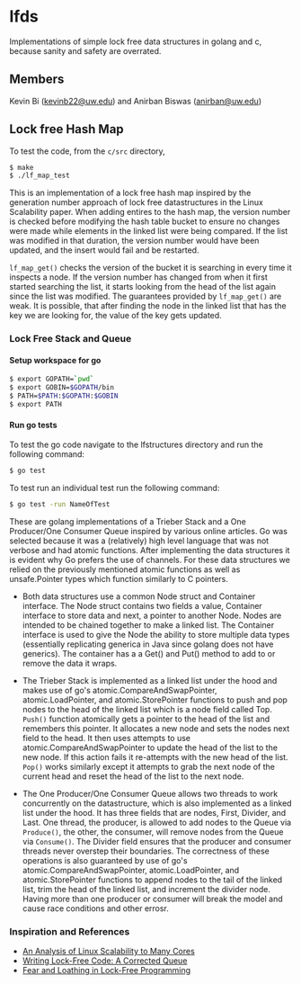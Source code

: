 # lfds
Implementations of simple lock free data structures in golang and c, because sanity and safety are overrated.

## Members
Kevin Bi (kevinb22@uw.edu) and Anirban Biswas (anirban@uw.edu)

## Lock free Hash Map
To test the code, from the `c/src` directory,
```bash
$ make
$ ./lf_map_test
```

This is an implementation of a lock free hash map inspired by the generation number approach of lock free datastructures in the Linux Scalability paper. When adding entires to the hash map, the version number is checked before modifying the hash table bucket to ensure no changes were made while elements in the linked list were being compared. If the list was modified in that duration, the version number would have been updated, and the insert would fail and be restarted.

`lf_map_get()` checks the version of the bucket it is searching in every time it inspects a node. If the version number has changed from when it first started searching the list, it starts looking from the head of the list again since the list was modified. The guarantees provided by `lf_map_get()` are weak. It is possible, that after finding the node in the linked list that has the key we are looking for, the value of the key gets updated. 

### Lock Free Stack and Queue
#### Setup workspace for go
```bash
$ export GOPATH=`pwd`
$ export GOBIN=$GOPATH/bin
$ PATH=$PATH:$GOPATH:$GOBIN
$ export PATH
```
#### Run go tests
To test the go code navigate to the lfstructures directory and run the following command:
```bash
$ go test
```
To test run an individual test run the following command:
```bash
$ go test -run NameOfTest
```
These are golang implementations of a Trieber Stack and a One Producer/One Consumer Queue inspired by various online articles. Go was selected because it was a (relatively) high level language that was not verbose and had atomic functions. After implementing the data structures it is evident why Go prefers the use of channels. For these data structures we relied on the previously mentioned atomic functions as well as unsafe.Pointer types which function similarly to C pointers.

* Both data structures use a common Node struct and Container interface. The Node struct contains two fields a value, Container interface to store data and next, a pointer to another Node. Nodes are intended to be chained together to make a linked list. The Container interface is used to give the Node the ability to store multiple data types (essentially replicating generica in Java since golang does not have generics). The container has a a Get() and Put() method to add to or remove the data it wraps.

* The Trieber Stack is implemented as a linked list under the hood and makes use of go's atomic.CompareAndSwapPointer, atomic.LoadPointer, and atomic.StorePointer functions to push and pop nodes to the head of the linked list which is a node field called Top. `Push()` function atomically gets a pointer to the head of the list and remembers this pointer. It allocates a new node and sets the nodes next field to the head. It then uses attempts to use atomic.CompareAndSwapPointer to update the head of the list to the new node. If this action fails it re-attempts with the new head of the list. `Pop()` works similarly except it attempts to grab the next node of the current head and reset the head of the list to the next node.

* The One Producer/One Consumer Queue allows two threads to work concurrently on the datastructure, which is also implemented as a linked list under the hood. It has three fields that are nodes, First, Divider, and Last. One thread, the producer, is allowed to add nodes to the Queue via `Produce()`, the other, the consumer, will remove nodes from the Queue via `Consume()`. The Divider field ensures that the producer and consumer threads never overstep their boundaries. The correctness of these operations is also guaranteed by use of go's atomic.CompareAndSwapPointer, atomic.LoadPointer, and atomic.StorePointer functions to append nodes to the tail of the linked list, trim the head of the linked list, and increment the divider node. Having more than one producer or consumer will break the model and cause race conditions and other errosr.

### Inspiration and References
* [An Analysis of Linux Scalability to Many Cores](https://courses.cs.washington.edu/courses/cse551/19wi/readings/mosbench-osdi10.pdf)
* [Writing Lock-Free Code: A Corrected Queue](http://www.drdobbs.com/parallel/writing-lock-free-code-a-corrected-queue/210604448?pgno=1)
* [Fear and Loathing in Lock-Free Programming](https://medium.com/@tylerneely/fear-and-loathing-in-lock-free-programming-7158b1cdd50c)
